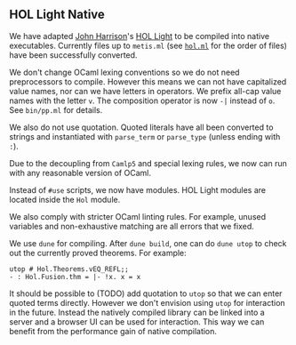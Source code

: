 ## HOL Light Native

We have adapted [John Harrison](http://www.cl.cam.ac.uk/~jrh13/)'s [HOL Light](https://github.com/jrh13/hol-light) to
be compiled into native executables. Currently files up to ```metis.ml``` (see [```hol.ml```](https://github.com/jrh13/hol-light/blob/6a2d07bf531330c6e8afdf65431ea992a744f085/hol.ml#L130) for the order
of files) have been successfully converted.

We don't change OCaml lexing conventions so we do not need preprocessors to compile. However this means we can not have capitalized value names, nor can we have letters in operators.
We prefix all-cap value names with the letter ```v```. The composition operator is now ```-|``` instead of ```o```. See ```bin/pp.ml``` for details.

We also do not use quotation. Quoted literals have all been converted to strings and instantiated with ```parse_term``` or ```parse_type``` (unless ending with ```:```).

Due to the decoupling from ```Camlp5``` and special lexing rules, we now can run with any reasonable version of OCaml.

Instead of ```#use``` scripts, we now have modules. HOL Light modules are located inside the ```Hol``` module.

We also comply with stricter OCaml linting rules. For example, unused variables and non-exhaustive matching are all errors that we fixed.

We use ```dune``` for compiling. After ```dune build```, one can do ```dune utop``` to check out the currently proved theorems. For example:

```
utop # Hol.Theorems.vEQ_REFL;;
- : Hol.Fusion.thm = |- !x. x = x
```

It should be possible to (TODO) add quotation to ```utop``` so that we can enter quoted terms directly. However we don't envision using ```utop``` for interaction in the future. Instead
the natively compiled library can be linked into a server and a browser UI can be used for interaction. This way we can benefit from the performance gain of native compilation.

